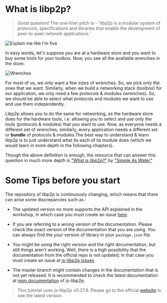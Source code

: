 # What is libp2p?

> Good question! The one-liner pitch is - 'libp2p is a modular system of protocols, specifications and libraries that enable the development of peer-to-peer network applications.'

![Explain me like I'm five](./assets/explain-me.gif)

In easy words, let's suppose you are at a hardware store and you want to buy some tools for your toolbox. Now, you see all the available wrenches in the store.

![Wrenches](./assets/wrenches.jpg)

For most of us, we only want a few sizes of wrenches. So, we pick only the ones that we want. Similarly, when we build a networking stack (toolbox) for our application, we only need a few protocols & modules (wrenches). So, we should be able to select what protocols and modules we want to use and use them independently.

Libp2p allows you to do the same for networking, as the hardware store does for the hardware tools, i.e. allowing you to select and use only the tools (protocols & modules) that you want to use. Now, as everyone needs a different set of wrenches, similarly, every application needs a different set or **bundle** of protocols & modules.The best way to understand & learn libp2p is to just understand what its each of its module does (which we would learn in more depth in the following chapters).

Though the above definition is enough, the resource that can answer this question in much more depth is ["What is libp2p?"](https://simpleaswater.com/what-is-libp2p/) by ["Simple As Water"](https://simpleaswater.com/)

# Some Tips before you start

The repository of libp2p is continuously changing, which means that there can arise some discrepancies such as :

- The updated version no more supports the API explained in the workshop, in which case you must create an issue [here](https://github.com/shresthagrawal/learnp2p/issues).

- If you are referring to a wrong version of the documentation. Please check the exact version of the documentation that you are using. You can always find the your version of library in your `package.json` file.

- You might be using the right version and the right documentation, but still things aren't working. Well, there is a high possibility that the documentation from the official repo is not updated; in that case you must create an issue at [js-libp2p issues](https://github.com/libp2p/js-libp2p/)

- The master branch might contain changes in the documentation that is not yet released. It is recommended to check the latest documentation at [npm documentation](https://www.npmjs.com/package/libp2p) of js-libp2p.

> This tutorial uses js-libp2p v0.27.6. Please go to the official
> [website](https://docs.libp2p.io) to see the latest version.
